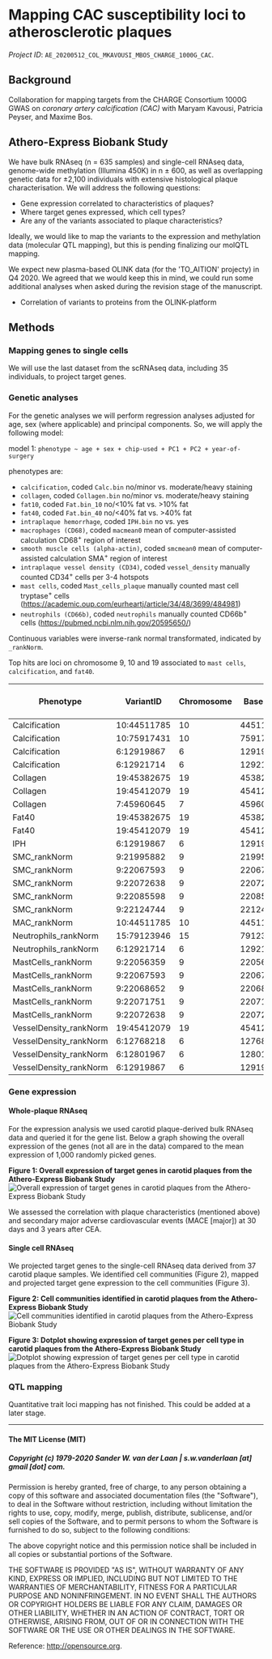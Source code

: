 # Mapping CAC susceptibility loci to atherosclerotic plaques

_Project ID_: `AE_20200512_COL_MKAVOUSI_MBOS_CHARGE_1000G_CAC`.

## Background

Collaboration for mapping targets from the CHARGE Consortium 1000G GWAS on _coronary artery calcification (CAC)_ with Maryam Kavousi, Patricia Peyser, and Maxime Bos.

## Athero-Express Biobank Study
We have bulk RNAseq (n = 635 samples) and single-cell RNAseq data, genome-wide methylation (Illumina 450K) in n ± 600, as well as overlapping genetic data for ±2,100 individuals with extensive histological plaque characterisation. We will address the following questions:

- Gene expression correlated to characteristics of plaques?
- Where target genes expressed, which cell types? 
- Are any of the variants associated to plaque characteristics?

Ideally, we would like to map the variants to the expression and methylation data (molecular QTL mapping), but this is pending finalizing our molQTL mapping.

We expect new plasma-based OLINK data (for the 'TO_AITION' projecty) in Q4 2020. We agreed that we would keep this in mind, we could run some additional analyses when asked during the revision stage of the manuscript.

- Correlation of variants to proteins from the OLINK-platform


## Methods

### Mapping genes to single cells 

We will use the last dataset from the scRNAseq data, including 35 individuals, to project target genes. 


### Genetic analyses

For the genetic analyses we will perform regression analyses adjusted for age, sex (where applicable) and principal components. So, we will apply the following model:

model 1: `phenotype ~ age + sex + chip-used + PC1 + PC2 + year-of-surgery`

phenotypes are:

- `calcification`, coded `Calc.bin` no/minor vs. moderate/heavy staining
- `collagen`, coded `Collagen.bin` no/minor vs. moderate/heavy staining
- `fat10`, coded `Fat.bin_10` no/<10% fat vs. >10% fat
- `fat40`, coded `Fat.bin_40` no/<40% fat vs. >40% fat
- `intraplaque hemorrhage`, coded `IPH.bin` no vs. yes
- `macrophages (CD68)`, coded `macmean0` mean of computer-assisted calculation CD68<sup>+</sup> region of interest
- `smooth muscle cells (alpha-actin)`, coded `smcmean0` mean of computer-assisted calculation SMA<sup>+</sup> region of interest
- `intraplaque vessel density (CD34)`, coded `vessel_density` manually counted CD34<sup>+</sup> cells per 3-4 hotspots
- `mast cells`, coded `Mast_cells_plaque` manually counted mast cell tryptase<sup>+</sup> cells (https://academic.oup.com/eurheartj/article/34/48/3699/484981)
- `neutrophils (CD66b)`, coded `neutrophils` manually counted CD66b<sup>+</sup> cells (https://pubmed.ncbi.nlm.nih.gov/20595650/)

Continuous variables were inverse-rank normal transformated, indicated by `_rankNorm`. 

Top hits are loci on chromosome 9, 10 and 19 associated to `mast cells`, `calcification`, and `fat40`.

Phenotype | VariantID | Chromosome | Basepair  | Other allele | Coded allele | Total N   | MAC       | MAF       | CAF       | HWE p-value | P-value   | Effect size (beta) | standard error (SE)
--------- | --------- | ---------- | --------- | ------------ | ------------ | --------- | --------- | --------- | --------- | ----------- | --------- | ------------------ | -------------------
Calcification | 10:44511785 | 10 | 44511785 | C | A | 1501 | 617 | 0.206 | 0.794 | 0.082 | 0.040 | 0.201 | 0.098
Calcification | 10:75917431 | 10 | 75917431 | A | G | 1501 | 848 | 0.282 | 0.718 | 0.308 | 0.005 | 0.237 | 0.085
Calcification | 6:12919867 | 6 | 12919867 | G | A | 1501 | 1157 | 0.385 | 0.615 | 0.957 | 0.034 | 0.167 | 0.079
Calcification | 6:12921714 | 6 | 12921714 | A | T | 1501 | 1049 | 0.349 | 0.349 | 0.650 | 0.013 | -0.201 | 0.081
Collagen | 19:45382675 | 19 | 45382675 | G | A | 1497 | 97 | 0.032 | 0.032 | 1.000 | 0.034 | -0.501 | 0.230
Collagen | 19:45412079 | 19 | 45412079 | C | T | 1497 | 182 | 0.061 | 0.061 | 0.064 | 0.038 | -0.359 | 0.169
Collagen | 7:45960645 | 7 | 45960645 | G | C | 1497 | 1175 | 0.392 | 0.392 | 0.304 | 0.043 | 0.187 | 0.093
Fat40 | 19:45382675 | 19 | 45382675 | G | A | 1503 | 96 | 0.032 | 0.032 | 1.000 | 0.046 | 0.466 | 0.229
Fat40 | 19:45412079 | 19 | 45412079 | C | T | 1503 | 181 | 0.060 | 0.060 | 0.062 | 0.006 | 0.450 | 0.161
IPH | 6:12919867 | 6 | 12919867 | G | A | 1500 | 1161 | 0.387 | 0.613 | 0.957 | 0.035 | -0.170 | 0.081
SMC_rankNorm | 9:21995882 | 9 | 21995882 | C | T | 1396 | 1363 | 0.488 | 0.488 | 0.181 | 0.036 | -0.074 | 0.035
SMC_rankNorm | 9:22067593 | 9 | 22067593 | A | G | 1396 | 1194 | 0.428 | 0.428 | 0.022 | 0.038 | 0.075 | 0.036
SMC_rankNorm | 9:22072638 | 9 | 22072638 | G | A | 1396 | 1363 | 0.488 | 0.488 | 0.006 | 0.013 | 0.089 | 0.036
SMC_rankNorm | 9:22085598 | 9 | 22085598 | T | C | 1396 | 1340 | 0.480 | 0.480 | 0.005 | 0.019 | 0.084 | 0.036
SMC_rankNorm | 9:22124744 | 9 | 22124744 | C | G | 1396 | 1389 | 0.497 | 0.497 | 0.087 | 0.027 | 0.078 | 0.035
MAC_rankNorm | 10:44511785 | 10 | 44511785 | C | A | 1401 | 577 | 0.206 | 0.794 | 0.102 | 0.023 | -0.101 | 0.044
Neutrophils_rankNorm | 15:79123946 | 15 | 79123946 | G | T | 238 | 187 | 0.393 | 0.607 | 0.892 | 0.041 | 0.183 | 0.089
Neutrophils_rankNorm | 6:12921714 | 6 | 12921714 | A | T | 238 | 171 | 0.359 | 0.359 | 0.573 | 0.040 | -0.182 | 0.088
MastCells_rankNorm | 9:22056359 | 9 | 22056359 | A | G | 205 | 168 | 0.410 | 0.590 | 0.773 | 0.006 | -0.287 | 0.104
MastCells_rankNorm | 9:22067593 | 9 | 22067593 | A | G | 205 | 176 | 0.429 | 0.429 | 0.201 | 0.034 | -0.223 | 0.104
MastCells_rankNorm | 9:22068652 | 9 | 22068652 | G | A | 205 | 154 | 0.376 | 0.624 | 0.655 | 0.002 | -0.325 | 0.106
MastCells_rankNorm | 9:22071751 | 9 | 22071751 | G | A | 205 | 161 | 0.393 | 0.607 | 0.379 | 0.004 | -0.312 | 0.106
MastCells_rankNorm | 9:22072638 | 9 | 22072638 | G | A | 205 | 203 | 0.495 | 0.495 | 0.404 | 0.042 | -0.210 | 0.103
VesselDensity_rankNorm | 19:45412079 | 19 | 45412079 | C | T | 1302 | 155 | 0.060 | 0.060 | 0.128 | 0.023 | 0.174 | 0.077
VesselDensity_rankNorm | 6:12768218 | 6 | 12768218 | C | T | 1302 | 417 | 0.160 | 0.160 | 0.537 | 0.026 | -0.114 | 0.051
VesselDensity_rankNorm | 6:12801967 | 6 | 12801967 | A | C | 1302 | 1034 | 0.397 | 0.397 | 0.729 | 0.030 | -0.083 | 0.038
VesselDensity_rankNorm | 6:12919867 | 6 | 12919867 | G | A | 1302 | 1006 | 0.386 | 0.614 | 0.907 | 0.050 | -0.075 | 0.038


### Gene expression

#### Whole-plaque RNAseq

For the expression analysis we used carotid plaque-derived bulk RNAseq data and queried it for the gene list. Below a graph showing the overall expression of the genes (not all are in the data) compared to the mean expression of 1,000 randomly picked genes. 

**Figure 1: Overall expression of target genes in carotid plaques from the Athero-Express Biobank Study**
![Overall expression of target genes in carotid plaques from the Athero-Express Biobank Study](bulkRNAseq/AERNA/PLOTS/20200625.TargetExpression_vs_1000genes.png)

We assessed the correlation with plaque characteristics (mentioned above) and secondary major adverse cardiovascular events (MACE [major]) at 30 days and 3 years after CEA. 

#### Single cell RNAseq

We projected target genes to the single-cell RNAseq data derived from 37 carotid plaque samples. We identified cell communities (Figure 2), mapped and projected target gene expression to the cell communities (Figure 3). 

**Figure 2: Cell communities identified in carotid plaques from the Athero-Express Biobank Study**
![Cell communities identified in carotid plaques from the Athero-Express Biobank Study](scRNAseq/AESCRNA/PLOTS/20200617.UMAP.png)


**Figure 3: Dotplot showing expression of target genes per cell type in carotid plaques from the Athero-Express Biobank Study**
![Dotplot showing expression of target genes per cell type in carotid plaques from the Athero-Express Biobank Study](scRNAseq/AESCRNA/PLOTS/20200617.DotPlot.Targets.png)


### QTL mapping

Quantitative trait loci mapping has not finished. This could be added at a later stage.


--------------

#### The MIT License (MIT)
##### Copyright (c) 1979-2020 Sander W. van der Laan | s.w.vanderlaan [at] gmail [dot] com.

Permission is hereby granted, free of charge, to any person obtaining a copy of this software and associated documentation files (the "Software"), to deal in the Software without restriction, including without limitation the rights to use, copy, modify, merge, publish, distribute, sublicense, and/or sell copies of the Software, and to permit persons to whom the Software is furnished to do so, subject to the following conditions:   

The above copyright notice and this permission notice shall be included in all copies or substantial portions of the Software.

THE SOFTWARE IS PROVIDED "AS IS", WITHOUT WARRANTY OF ANY KIND, EXPRESS OR IMPLIED, INCLUDING BUT NOT LIMITED TO THE WARRANTIES OF MERCHANTABILITY, FITNESS FOR A PARTICULAR PURPOSE AND NONINFRINGEMENT. IN NO EVENT SHALL THE AUTHORS OR COPYRIGHT HOLDERS BE LIABLE FOR ANY CLAIM, DAMAGES OR OTHER LIABILITY, WHETHER IN AN ACTION OF CONTRACT, TORT OR OTHERWISE, ARISING FROM, OUT OF OR IN CONNECTION WITH THE SOFTWARE OR THE USE OR OTHER DEALINGS IN THE SOFTWARE.

Reference: http://opensource.org.



